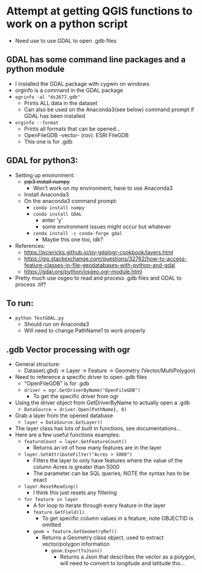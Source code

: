 
# Attempt at getting QGIS functions to work on a python script
- Need use to use GDAL to open .gdb files

## GDAL has some command line packages and a python module
  - I installed the GDAL package with cygwin on windows
  - orginfo is a command in the GDAL package
  - ```ogrinfo -al "ds2677.gdb" ```
    - Prints ALL data in the dataset
    - Can also be used on the Anaconda3(see below) command prompt if GDAL has been installed
  - ```orginfo --format```
    - Prints all formats that can be opened...
    -  OpenFileGDB -vector- (rov): ESRI FileGDB
      - This one is for .gdb

## GDAL for python3:
- Setting up environment:
  - ~~pip3 install numpy~~
    - Won't work on my environment, have to use Anaconda3
  - Install Anaconda3
  - On the anaconda3 command prompt:
    - ```conda install numpy```
    - ```conda install GDAL```
      - enter 'y'
      - some environment issues might occur but whatever
    - ```conda install -c conda-forge gdal```
      - Maybe this one too, idk?
- References:
  - https://pcjericks.github.io/py-gdalogr-cookbook/layers.html
  - https://gis.stackexchange.com/questions/32762/how-to-access-feature-classes-in-file-geodatabases-with-python-and-gdal
  - https://gdal.org/python/osgeo.ogr-module.html
- Pretty much use osgeo to read and process .gdb files and GDAL to process .tif?

## To run:
- ```python TestGDAL.py```
  - Should run on Anaconda3
  - Will need to change PathName1 to work properly


## .gdb Vector processing with ogr
- General structure:
  - Dataset(.gbd) -> Layer -> Feature -> Geometry (Vector/MultiPolygon)
- Need to reference a specific driver to open .gdb files
  -  "OpenFileGDB" is for .gdb
  - ```driver = ogr.GetDriverByName("OpenFileGDB")```
    - To get the specific driver from ogr
- Using the driver object from GetDriverByName to actually open a .gdb
  - ```DataSource = driver.Open(PathName1, 0)```
- Grab a layer from the opened database
  - ```layer = DataSource.GetLayer()```
- The layer class has lots of built in functions, see documentations...
- Here are a few useful functions examples:
  - ```featureCount = layer.GetFeatureCount()```
    - Returns an int of how many features are in the layer
  - ```layer.SetAttributeFilter("Acres > 5000")```
    - Filters the layer to only have features where the value of the column Acres is greater than 5000
    - The parameter can be SQL queries, NOTE the syntax has to be exact
  - ```layer.ResetReading()```
    - I think this just resets any filtering
  - ```for feature in layer```
    - A for loop to iterate through every feature in the layer
    - ```feature.GetField(1)```
      - To get specific column values in a feature, note OBJECTID is omitted
    - ```geom = feature.GetGeometryRef()```
      - Returns a Geometry class object, used to extract vector/polygon information
        - ```geom.ExportToJson()```
          - Returns a Json that describes the vector as a polygon, will need to convert to longitude and latitude tho...
